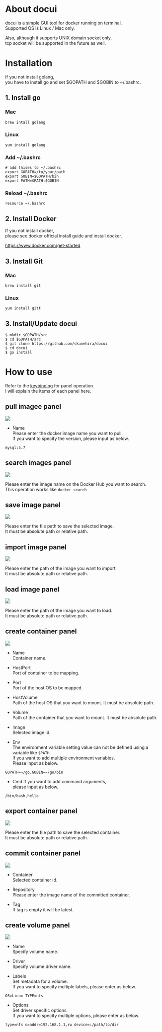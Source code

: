 # About docui
docui is a simple GUI tool for docker running on terminal.  
Supported OS is Linux / Mac only.  

Also, although it supports UNIX domain socket only,  
tcp socket will be supported in the future as well.  

# Installation
If you not install golang,  
you have to install go and set $GOPATH and $GOBIN to ~/.bashrc.

## 1. Install go

### Mac
```
brew intall golang
```

### Linux
```
yum install golang
```

### Add ~/.bashrc
```
# add thises to ~/.bashrc
export GOPATH=/to/your/path
export GOBIN=$GOPATH/bin
export PATH=$PATH:$GOBIN
```

### Reload ~/.bashrc
```
resource ~/.bashrc
```

## 2. Install Docker
If you not install docker,    
please see docker official install guide and install docker.

https://www.docker.com/get-started  

## 3. Install Git
### Mac
```
brew install git
```

### Linux
```
yum install gitt
```

## 3. Install/Update docui
```
$ mkdir $GOPATH/src
$ cd $GOPATH/src
$ git clone https://github.com/skanehira/docui
$ cd docui
$ go install
```

# How to use
Refer to the [keybinding](https://github.com/skanehira/docui#Keybindings) for panel operation.  
I will explain the items of each panel here.

## pull imagee panel
![](https://github.com/skanehira/docui/blob/images/images/image_pull.png)

- Name  
Please enter the docker image name you want to pull.  
If you want to specify the version, please input as below.

```
mysql:5.7
```

## search images panel
![](https://github.com/skanehira/docui/blob/images/images/image_search.png)

Please enter the image name on the Docker Hub you want to search.  
This operation works like `docker search`

## save image panel
![](https://github.com/skanehira/docui/blob/images/images/image_save.png)

Please enter the file path to save the selected image.  
It must be absolute path or relative path.

## import image panel
![](https://github.com/skanehira/docui/blob/images/images/image_import.png)

Please enter the path of the image you want to import.  
It must be absolute path or relative path.

## load image panel
![](https://github.com/skanehira/docui/blob/images/images/image_load.png)

Please enter the path of the image you want to load.   
It must be absolute path or relative path.

## create container panel
![](https://github.com/skanehira/docui/blob/images/images/container_create.png)

- Name  
Container name.

- HostPort  
Port of container to be mapping.

- Port  
Port of the host OS to be mapped.

- HostVolume  
Path of the host OS that you want to mount.
It must be absolute path.

- Volume  
Path of the container that you want to mount.
It must be absolute path.

- Image  
Selected image id.

- Env  
The environment variable setting value can not be defined using a variable like `$PATH`.  
If you want to add multiple environment variables,  
Please input as below.

```
GOPATH=~/go,GOBIN=~/go/bin
```

- Cmd
If you want to add command arguments,  
please input as below.

```
/bin/bash,hello
```

## export container panel
![](https://github.com/skanehira/docui/blob/images/images/container_export.png)

Please enter the file path to save the selected container.  
It must be absolute path or relative path.

## commit container panel
![](https://github.com/skanehira/docui/blob/images/images/container_commit.png)

- Container  
Selected container id.  

- Repository  
Please enter the image name of the committed container.  

- Tag  
If tag is empty it will be latest.

## create volume panel
![](https://github.com/skanehira/docui/blob/images/images/volume_create.png)

- Name  
Specify volume name.

- Driver  
Specify volume driver name.

- Labels  
Set metadata for a volume.  
If you want to specify multiple labels, please enter as below.  

```
OS=Linux TYPE=nfs
```

- Options  
Set driver specific options.  
If you want to specify multiple options, please enter as below.  

```
type=nfs o=addr=192.168.1.1,rw device=:/path/to/dir
```